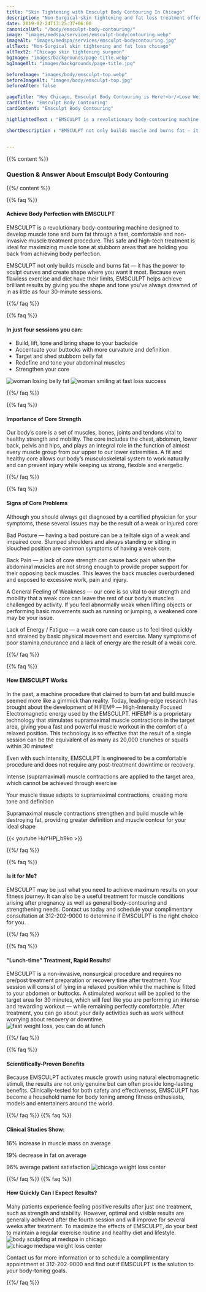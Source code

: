 ```yaml
---
title: "Skin Tightening with Emsculpt Body Contouring In Chicago"
description: "Non-Surgical skin tightening and fat loss treatment offered by Chicago top rated Medspa, The Michael Horn Center. Tighten skin, lose fat and build muscle, all while on your lunch break."
date: 2019-02-24T13:25:37+06:00
canonicalUrl: "/body/emsculpt-body-contouring/"
image: "images/medspa/services/emsculpt-bodycontouring.webp"
imageAlt: "images/medspa/services/emsculpt-bodycontouring.jpg"
altText: "Non-Surgical skin tightening and fat loss chicago"
altText2: "Chicago skin tightening surgeon"
bgImage: "images/backgrounds/page-title.webp"
bgImageAlt: "images/backgrounds/page-title.jpg"

beforeImage: "images/body/emsculpt-top.webp"
beforeImageAlt: "images/body/emsculpt-top.jpg"
beforeAfter: false

pageTitle: "Hey Chicago, Emsculpt Body Contouring is Here!<br/>Lose Weight & Gain Muscle"
cardTitle: "Emsculpt Body Contouring"
cardContent: "Emsculpt Body Contouring"

highlightedText : "EMSCULPT is a revolutionary body-contouring machine designed to develop muscle tone and burn fat through a fast, comfortable and non-invasive muscle treatment procedure. This safe and high-tech treatment is ideal for maximizing muscle tone at stubborn areas that are holding you back from achieving body perfection."

shortDescription : "EMSCULPT not only builds muscle and burns fat — it has the power to sculpt curves and create shape where you want it most. Because even flawless exercise and diet have their limits, EMSCULPT helps achieve brilliant results by giving you the shape and tone you’ve always dreamed of in as little as four 30-minute sessions."


---
```


{{% content %}}
### Question & Answer About Emsculpt Body Contouring

{{%/ content %}}

{{% faq %}}

#### Achieve Body Perfection with EMSCULPT

EMSCULPT is a revolutionary body-contouring machine designed to develop muscle tone and burn fat through a fast, comfortable and non-invasive muscle treatment procedure. This safe and high-tech treatment is ideal for maximizing muscle tone at stubborn areas that are holding you back from achieving body perfection.

EMSCULPT not only builds muscle and burns fat — it has the power to sculpt curves and create shape where you want it most. Because even flawless exercise and diet have their limits, EMSCULPT helps achieve brilliant results by giving you the shape and tone you’ve always dreamed of in as little as four 30-minute sessions.


{{%/ faq %}}

{{% faq %}}

#### In just four sessions you can:

* Build, lift, tone and bring shape to your backside
* Accentuate your buttocks with more curvature and definition
* Target and shed stubborn belly fat
* Redefine and tone your abdominal muscles
* Strengthen your core
<img src="../../images/procedure/emsculpt-body1.jpg" alt="woman losing belly fat">
<img src="../../images/procedure/emsculpt-body2.jpg" alt="woman smiling at fast loss success">



{{%/ faq %}}

{{% faq %}}

#### Importance of Core Strength

Our body’s core is a set of muscles, bones, joints and tendons vital to healthy strength and mobility. The core includes the chest, abdomen, lower back, pelvis and hips, and plays an integral role in the function of almost every muscle group from our upper to our lower extremities. A fit and healthy core allows our body’s musculoskeletal system to work naturally and can prevent injury while keeping us strong, flexible and energetic.

{{%/ faq %}}

{{% faq %}}

#### Signs of Core Problems

Although you should always get diagnosed by a certified physician for your symptoms, these several issues may be the result of a weak or injured core:
		
Bad Posture — having a bad posture can be a telltale sign of a weak and impaired core. Slumped shoulders and always standing or sitting in slouched position are common symptoms of having a weak core.
			
Back Pain — a lack of core strength can cause back pain when the abdominal muscles are not strong enough to provide proper support for their opposing back muscles. This leaves the back muscles overburdened and exposed to excessive work, pain and injury.
			
A General Feeling of Weakness — our core is so vital to our strength and mobility that a weak core can leave the rest of our body’s muscles challenged by activity. If you feel abnormally weak when lifting objects or performing basic movements such as running or jumping, a weakened core may be your issue.
			
Lack of Energy / Fatigue — a weak core can cause us to feel tired quickly and strained by basic physical movement and exercise. Many symptoms of poor stamina,endurance and a lack of energy are the result of a weak core.


{{%/ faq %}}

{{% faq %}}

#### How EMSCULPT Works

In the past, a machine procedure that claimed to burn fat and build muscle seemed more like a gimmick than reality. Today, leading-edge research has brought about the development of HIFEM® — High-Intensity Focused Electromagnetic energy used by the EMSCULPT. HIFEM® is a proprietary technology that stimulates supramaximal muscle contractions in the target area, giving you a fast and powerful muscle workout in the comfort of a relaxed position. This technology is so effective that the result of a single session can be the equivalent of as many as 20,000 crunches or squats within 30 minutes!

Even with such intensity, EMSCULPT is engineered to be a comfortable procedure and does not require any post-treatment downtime or recovery.

Intense (supramaximal) muscle contractions are applied to the target area, which cannot be achieved through exercise
		
Your muscle tissue adapts to supramaximal contractions, creating more tone and definition
		
Supramaximal muscle contractions strengthen and build muscle while destroying fat, providing greater definition and muscle contour for your ideal shape

{{< youtube HuYHPj_b9ko >}}

{{%/ faq %}}

{{% faq %}}

#### Is it for Me?

EMSCULPT may be just what you need to achieve maximum results on your fitness journey. It can also be a useful treatment for muscle conditions arising after pregnancy as well as general body-contouring and strengthening needs. Contact us today and schedule your complimentary consultation at 312-202-9000 to determine if EMSCULPT is the right choice for you.


{{%/ faq %}}

{{% faq %}}

#### “Lunch-time” Treatment, Rapid Results!

EMSCULPT is a non-invasive, nonsurgical procedure and requires no pre/post treatment preparation or recovery time after treatment. Your session will consist of lying in a relaxed position while the machine is fitted to your abdomen or buttocks. A stimulated workout will be applied to the target area for 30 minutes, which will feel like you are performing an intense and rewarding workout — while remaining perfectly comfortable. After treatment, you can go about your daily activities such as work without worrying about recovery or downtime.
<img src="../../images/procedure/emsculpt-body3.jpg" alt="fast weight loss, you can do at lunch">


{{%/ faq %}}

{{% faq %}}

#### Scientifically-Proven Benefits

Because EMSCULPT activates muscle growth using natural electromagnetic stimuli, the results are not only genuine but can often provide long-lasting benefits. Clinically-tested for both safety and effectiveness, EMSCULPT has become a household name for body toning among fitness enthusiasts, models and entertainers around the world.


{{%/ faq %}}
{{% faq %}}

#### Clinical Studies Show:

16% increase in muscle mass on average
	
19% decrease in fat on average
	
96% average patient satisfaction
<img src="../../images/procedure/emsculpt-body4.jpg" alt="chicago weight loss center">



{{%/ faq %}}
{{% faq %}}

#### How Quickly Can I Expect Results?

Many patients experience feeling positive results after just one treatment, such as strength and stability. However, optimal and visible results are generally achieved after the fourth session and will improve for several weeks after treatment. To maximize the effects of EMSCULPT, do your best to maintain a regular exercise routine and healthy diet and lifestyle.
<img src="../../images/procedure/emsculpt-body5.jpg" alt="body sculpting at medspa in chicago">
<img src="../../images/procedure/emsculpt-body6.jpg" alt="chicago medspa weight loss center">


Contact us for more information or to schedule a complimentary appointment at 312-202-9000 and find out if EMSCULPT is the solution to your body-toning goals.

{{%/ faq %}}








